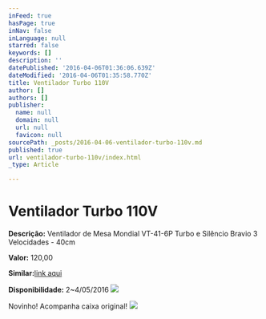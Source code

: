 ```yaml
---
inFeed: true
hasPage: true
inNav: false
inLanguage: null
starred: false
keywords: []
description: ''
datePublished: '2016-04-06T01:36:06.639Z'
dateModified: '2016-04-06T01:35:58.770Z'
title: Ventilador Turbo 110V
author: []
authors: []
publisher:
  name: null
  domain: null
  url: null
  favicon: null
sourcePath: _posts/2016-04-06-ventilador-turbo-110v.md
published: true
url: ventilador-turbo-110v/index.html
_type: Article

---
```

# Ventilador Turbo 110V

**Descrição:** Ventilador de Mesa Mondial VT-41-6P Turbo e Silêncio Bravio 3 Velocidades - 40cm

**Valor:** 120,00

**Similar:**[link aqui][0]

**Disponibilidade:** 2~4/05/2016
![](https://the-grid-user-content.s3-us-west-2.amazonaws.com/6e293a6e-0835-46b3-a075-c2109954ec92.jpg)

Novinho! Acompanha caixa original!
![](https://the-grid-user-content.s3-us-west-2.amazonaws.com/f6b8f58b-4d79-4548-bbf3-87f97cb2d87e.jpg)

[0]: http://www.americanas.com.br/produto/121171501/ventilador-de-mesa-mondial-vt-41-6p-turbo-e-silencio-bravio-3-velocidades-40cm